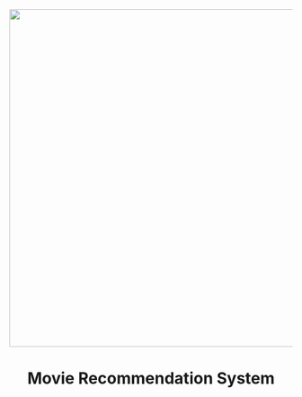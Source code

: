 <div align="center">
  <img src="https://github.com/ksalokya/movie_recommendation_system/blob/main/assets/logo.gif" width="600px"/>
</div>
<h1 align="center">Movie Recommendation System</h1>
